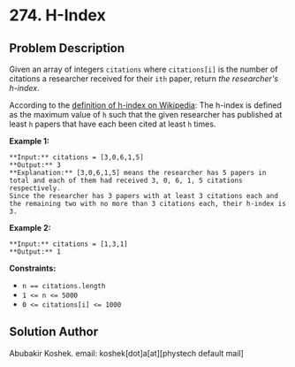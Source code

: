 # 274\. H-Index

## Problem Description

Given an array of integers `citations` where `citations[i]` is the number of
citations a researcher received for their `ith` paper, return _the
researcher's h-index_.

According to the [definition of h-index on
Wikipedia](https://en.wikipedia.org/wiki/H-index): The h-index is defined as
the maximum value of `h` such that the given researcher has published at least
`h` papers that have each been cited at least `h` times.

**Example 1:**

    
    
    **Input:** citations = [3,0,6,1,5]
    **Output:** 3
    **Explanation:** [3,0,6,1,5] means the researcher has 5 papers in total and each of them had received 3, 0, 6, 1, 5 citations respectively.
    Since the researcher has 3 papers with at least 3 citations each and the remaining two with no more than 3 citations each, their h-index is 3.
    

**Example 2:**

    
    
    **Input:** citations = [1,3,1]
    **Output:** 1
    

**Constraints:**

  * `n == citations.length`
  * `1 <= n <= 5000`
  * `0 <= citations[i] <= 1000`

## Solution Author

Abubakir Koshek. email: koshek[dot]a[at][phystech default mail]

